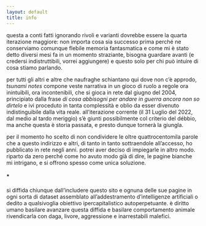```yaml
---
layout: default
title: info
---
```




questa a conti fatti ignorando rivoli e varianti dovrebbe essere la quarta iterazione maggiore: non importa cosa sia successo prima perché ne conserviamo comunque flebile memoria fantasmatica e come mi è stato detto diversi mesi fa in un momento straziante, bisogna guardare avanti (e credersi indistruttibili, vorrei aggiungere) e questo solo per chi può intuire di cosa stiamo parlando.

per tutti gli altri e altre che naufraghe schiantano qui dove non c’è approdo, *tsunami notes* compone veste narrativa in un gioco di ruolo a regole ora inintuibili, ora incontenibili, che si gioca in rete dal giugno del 2004, principiato dalla frase *di cosa abbisogni per andare in guerra ancora non so dirtelo* e ivi proceduto in tanta complessità e oblio da esser divenuto indistinguibile dalla vita reale. all’iterazione corrente (il 31 Luglio del 2022, dal medio al tardo meriggio) s’è giunti possibilmente col criterio del débbio, ma anche questa è storia passata, e presto dunque tornerà la giungla.

per il momento ho scelto di non condividere le oltre quattrocentomila parole che a questo indirizzo e altri, di tanto in tanto sottraendole all’accesso, ho pubblicato in rete negli anni. potrei aver deciso di impiegarle in altro modo. riparto da zero perché come ho avuto modo già di dire, le pagine bianche mi intrigano, e si offrono spesso come unica soluzione.

<h4>*</h4>

si diffida chiunque dall’includere questo sito e ognuna delle sue pagine in ogni sorta di dataset assemblato all’addestramento d’intelligenze artificiali o dedito a qualsivoglia obiettivo ipercapitalistico autoperpetuante. è diritto umano basilare avanzare questa diffida e basilare comportamento animale rivendicarla con daga, livore, aggressione e inarrestabili malefici.